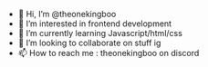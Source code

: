 - 👋 Hi, I’m @theonekingboo
- 👀 I’m interested in frontend development
- 🌱 I’m currently learning Javascript/html/css
- 💞️ I’m looking to collaborate on stuff ig
- 📫 How to reach me : theonekingboo on discord

<!---
theonekingboo/theonekingboo is a ✨ special ✨ repository because its `README.md` (this file) appears on your GitHub profile.
You can click the Preview link to take a look at your changes.
--->
